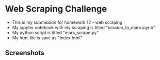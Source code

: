 # Web Scraping Challenge
- This is my submission for homework 12 - web scraping
- My jupyter notebook with my scraping is titled "mission_to_mars.ipynb"
- My python script is titled "mars_scrape.py"
- My html file is save as "index.html"

## Screenshots